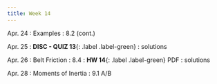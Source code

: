 ```yaml
---
title: Week 14 
---
```

Apr. 24
: Examples 
  : 8.2 (cont.)

Apr. 25
: **DISC - QUIZ 13**{: .label .label-green} 
  : solutions

Apr. 26
: Belt Friction
  : 8.4
: **HW 14**{: .label .label-green} PDF
  : solutions

Apr. 28	
: Moments of Inertia
  : 9.1 A/B
